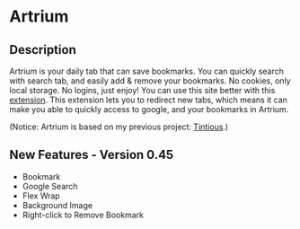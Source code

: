 # Artrium
## Description
Artrium is your daily tab that can save bookmarks.
You can quickly search with search tab, and easily add & remove your bookmarks.
No cookies, only local storage. No logins, just enjoy!
You can use this site better with this [extension](https://chrome.google.com/webstore/detail/new-tab-redirect/icpgjfneehieebagbmdbhnlpiopdcmna?hl=en).
This extension lets you to redirect new tabs, which means it can make you able to quickly access to google, and your bookmarks in Artrium.

(Notice: Artrium is based on my previous project: [Tintious](https://github.com/ldhan0715/tintious).)

## New Features - Version 0.45
- Bookmark
- Google Search
- Flex Wrap
- Background Image
- Right-click to Remove Bookmark

